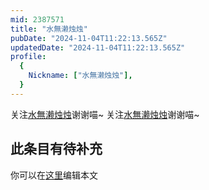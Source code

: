 ```yaml
---
mid: 2387571
title: "水無濑烛烛"
pubDate: "2024-11-04T11:22:13.565Z"
updatedDate: "2024-11-04T11:22:13.565Z"
profile:
  {
    Nickname: ["水無濑烛烛"],
  }
---
```


关注[水無濑烛烛](https://space.bilibili.com/2387571)谢谢喵~ 关注[水無濑烛烛](https://space.bilibili.com/2387571)谢谢喵~

## 此条目有待补充
你可以在[这里](https://github.com/Yuhanawa/VTuber.ICU-Content/edit/master/v/水無濑烛烛/index.md)编辑本文
